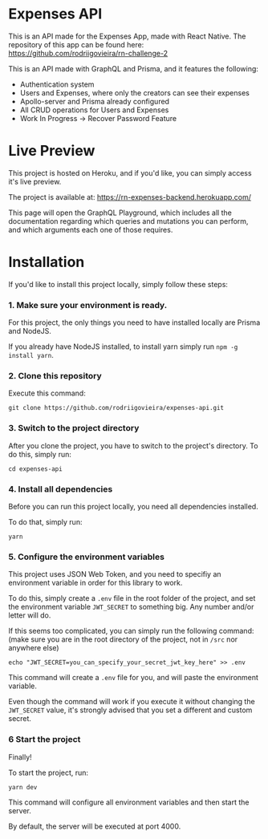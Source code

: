 # Expenses API

This is an API made for the Expenses App, made with React Native. The repository of this app can be found here: https://github.com/rodriigovieira/rn-challenge-2

This is an API made with GraphQL and Prisma, and it features the following:
- Authentication system
- Users and Expenses, where only the creators can see their expenses
- Apollo-server and Prisma already configured
- All CRUD operations for Users and Expenses
- Work In Progress -> Recover Password Feature

# Live Preview

This project is hosted on Heroku, and if you'd like, you can simply access it's live preview.

The project is available at: https://rn-expenses-backend.herokuapp.com/

This page will open the GraphQL Playground, which includes all the documentation regarding which queries and mutations you can perform, and which arguments each one of those requires.

# Installation

If you'd like to install this project locally, simply follow these steps:

### 1. Make sure your environment is ready.

For this project, the only things you need to have installed locally are Prisma and NodeJS.

If you already have NodeJS installed, to install yarn simply run `npm -g install yarn`.

### 2. Clone this repository

Execute this command:

```
git clone https://github.com/rodriigovieira/expenses-api.git  
```

### 3. Switch to the project directory

After you clone the project, you have to switch to the project's directory. To do this, simply run:

```
cd expenses-api
```

### 4. Install all dependencies

Before you can run this project locally, you need all dependencies installed.

To do that, simply run:

```
yarn
```

### 5. Configure the environment variables

This project uses JSON Web Token, and you need to specifiy an environment variable in order for this library to work.

To do this, simply create a `.env` file in the root folder of the project, and set the environment variable `JWT_SECRET` to something big. Any number and/or letter will do.

If this seems too complicated, you can simply run the following command: (make sure you are in the root directory of the project, not in `/src` nor anywhere else)

```
echo "JWT_SECRET=you_can_specify_your_secret_jwt_key_here" >> .env
```

This command will create a `.env` file for you, and will paste the environment variable.

Even though the command will work if you execute it without changing the `JWT_SECRET` value, it's strongly advised that you set a different and custom secret.

### 6 Start the project

Finally!

To start the project, run:

```
yarn dev
```

This command will configure all environment variables and then start the server.

By default, the server will be executed at port 4000.

